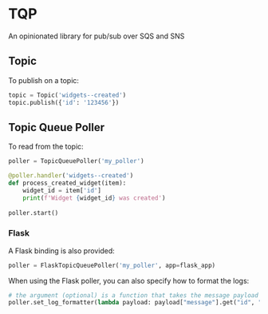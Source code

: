 # TQP

An opinionated library for pub/sub over SQS and SNS

## Topic

To publish on a topic:

```py
topic = Topic('widgets--created')
topic.publish({'id': '123456'})
```

## Topic Queue Poller

To read from the topic:

```py
poller = TopicQueuePoller('my_poller')

@poller.handler('widgets--created')
def process_created_widget(item):
    widget_id = item['id']
    print(f'Widget {widget_id} was created')
    
poller.start()
```


### Flask

A Flask binding is also provided:

```py
poller = FlaskTopicQueuePoller('my_poller', app=flask_app)
```

When using the Flask poller, you can also specify how to format the logs:

```py
# the argument (optional) is a function that takes the message payload as input and return a message identifier
poller.set_log_formatter(lambda payload: payload["message"].get("id", "<NO ID>"))
```
